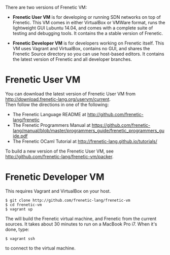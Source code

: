 There are two versions of Frenetic VM:

* __Frenetic User VM__ is for developing or running SDN networks on top of Frenetic.  This VM comes in either
VirtualBox or VMWare format,
runs the lightweight GUI Lubuntu 14.04, and comes with a complete suite of testing and debugging tools.  It contains
the a stable version of Frenetic.

* __Frenetic Developer VM__ is for developers working on Frenetic itself.  This VM uses Vagrant and VirtualBox, contains
no GUI, and shares the Frenetic Source directory so you can use host-based editors.  It contains the latest version of
Frenetic and all developer branches.     

# Frenetic User VM

You can download the latest version of Frenetic User VM from http://download.frenetic-lang.org/uservm/current.  
Then follow the directions in one of the following:

- The Frenetic Language README at http://github.com/frenetic-lang/frenetic
- The Frenetic Programmers Manual at 
  https://github.com/frenetic-lang/manual/blob/master/programmers_guide/frenetic_programmers_guide.pdf
- The Frenetic OCaml Tutorial at http://frenetic-lang.github.io/tutorials/

To build a new version of the Frenetic User VM, see http://github.com/frenetic-lang/frenetic-vm/packer.

# Frenetic Developer VM

This requires Vagrant and VirtualBox on your host.  

    $ git clone http://github.com/frenetic-lang/frenetic-vm
    $ cd frenetic-vm
    $ vagrant up

The will build the Frenetic virtual machine, and Frenetic from the current sources.  It takes about 30 minutes
to run on a MacBook Pro i7.  When it's done, type:

    $ vagrant ssh

to connect to the virtual machine.
